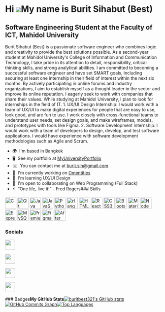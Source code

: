 Hi ![](https://user-images.githubusercontent.com/18350557/176309783-0785949b-9127-417c-8b55-ab5a4333674e.gif)My name is Burit Sihabut (Best)
============================================================================================================================================

Software Engineering Student at the Faculty of ICT, Mahidol University
----------------------------------------------------------------------

Burit Sihabut (Best) is a passionate software engineer who combines logic and creativity to provide the best solutions possible. As a second-year student at Mahidol University's College of Information and Communication Technology, I take pride in its attention to detail, responsibility, critical thinking skills, and strong analytical abilities. I am committed to becoming a successful software engineer and have set SMART goals, including securing at least one internship in their field of interest within the next six months. By actively participating in online forums and industry organizations, I aim to establish myself as a thought leader in the sector and improve its online reputation. I eagerly seek to work with companies that share their values. While studying at Mahidol University, I plan to look for internships in the field of IT. 1. UX/UI Design Internship: I would work with a team of UX/UI to make digital experiences for people that are easy to use, look good, and are fun to use. I work closely with cross-functional teams to understand user needs, set design goals, and make wireframes, models, and prototypes with tools like Figma. 2. Software Development Internship: I would work with a team of developers to design, develop, and test software applications. I would have experience with software development methodologies such as Agile and Scrum.

*   🌍  I'm based in Bangkok
*   🖥️  See my portfolio at [MyUniversityPortfolio](http://drive.google.com/file/d/1-BBNjxVaMyf7DCdQMa2bqW_Iirs-2W1x/view?usp=share_link)
*   ✉️  You can contact me at [burit.sih@gmail.com](mailto:burit.sih@gmail.com)
*   🚀  I'm currently working on [Omentities](http:///www.linkedin.com/company/omentites/)
*   🧠  I'm learning UX/UI Design
*   🤝  I'm open to collaborating on Web Programming (Full Stack)
*   ⚡  “One life, live it!” - Fred Rogers### Skills 
<p align="left">
<a href="https://docs.microsoft.com/en-us/cpp/?view=msvc-170" target="_blank" rel="noreferrer"><img src="https://raw.githubusercontent.com/danielcranney/readme-generator/main/public/icons/skills/c-colored.svg" width="36" height="36" alt="C" /></a>
<a href="https://git-scm.com/" target="_blank" rel="noreferrer"><img src="https://raw.githubusercontent.com/danielcranney/readme-generator/main/public/icons/skills/git-colored.svg" width="36" height="36" alt="Git" /></a>
<a href="https://www.oracle.com/java/" target="_blank" rel="noreferrer"><img src="https://raw.githubusercontent.com/danielcranney/readme-generator/main/public/icons/skills/java-colored.svg" width="36" height="36" alt="Java" /></a>
<a href="https://developer.mozilla.org/en-US/docs/Web/JavaScript" target="_blank" rel="noreferrer"><img src="https://raw.githubusercontent.com/danielcranney/readme-generator/main/public/icons/skills/javascript-colored.svg" width="36" height="36" alt="JavaScript" /></a>
<a href="https://www.python.org/" target="_blank" rel="noreferrer"><img src="https://raw.githubusercontent.com/danielcranney/readme-generator/main/public/icons/skills/python-colored.svg" width="36" height="36" alt="Python" /></a>
<a href="https://www.r-project.org/" target="_blank" rel="noreferrer"><img src="https://raw.githubusercontent.com/danielcranney/readme-generator/main/public/icons/skills/rlang-colored.svg" width="36" height="36" alt="rlang" /></a>
<a href="https://developer.mozilla.org/en-US/docs/Glossary/HTML5" target="_blank" rel="noreferrer"><img src="https://raw.githubusercontent.com/danielcranney/readme-generator/main/public/icons/skills/html5-colored.svg" width="36" height="36" alt="HTML5" /></a>
<a href="https://reactjs.org/" target="_blank" rel="noreferrer"><img src="https://raw.githubusercontent.com/danielcranney/readme-generator/main/public/icons/skills/react-colored.svg" width="36" height="36" alt="React" /></a>
<a href="https://www.w3.org/TR/CSS/#css" target="_blank" rel="noreferrer"><img src="https://raw.githubusercontent.com/danielcranney/readme-generator/main/public/icons/skills/css3-colored.svg" width="36" height="36" alt="CSS3" /></a>
<a href="https://getbootstrap.com/" target="_blank" rel="noreferrer"><img src="https://raw.githubusercontent.com/danielcranney/readme-generator/main/public/icons/skills/bootstrap-colored.svg" width="36" height="36" alt="Bootstrap" /></a>
<a href="https://mui.com/" target="_blank" rel="noreferrer"><img src="https://raw.githubusercontent.com/danielcranney/readme-generator/main/public/icons/skills/materialui-colored.svg" width="36" height="36" alt="Material UI" /></a>
<a href="https://nodejs.org/en/" target="_blank" rel="noreferrer"><img src="https://raw.githubusercontent.com/danielcranney/readme-generator/main/public/icons/skills/nodejs-colored.svg" width="36" height="36" alt="NodeJS" /></a>
<a href="https://expressjs.com/" target="_blank" rel="noreferrer"><img src="https://raw.githubusercontent.com/danielcranney/readme-generator/main/public/icons/skills/express-colored-dark.svg" width="36" height="36" alt="Express" /></a>
<a href="https://www.mysql.com/" target="_blank" rel="noreferrer"><img src="https://raw.githubusercontent.com/danielcranney/readme-generator/main/public/icons/skills/mysql-colored.svg" width="36" height="36" alt="MySQL" /></a>
<a href="https://www.adobe.com/uk/products/premiere.html" target="_blank" rel="noreferrer"><img src="https://raw.githubusercontent.com/danielcranney/readme-generator/main/public/icons/skills/premierepro-colored-dark.svg" width="36" height="36" alt="Premiere Pro" /></a>
<a href="https://www.figma.com/" target="_blank" rel="noreferrer"><img src="https://raw.githubusercontent.com/danielcranney/readme-generator/main/public/icons/skills/figma-colored.svg" width="36" height="36" alt="Figma" /></a>
<a href="https://www.adobe.com/uk/products/aftereffects.html" target="_blank" rel="noreferrer"><img src="https://raw.githubusercontent.com/danielcranney/readme-generator/main/public/icons/skills/aftereffects-colored-dark.svg" width="36" height="36" alt="After Effects" /></a>
</p>
                    
### Socials
                  
                  
<p align="left">
                          
<a href="https://www.facebook.com/burit.srihabut" target="_blank" rel="noreferrer"><img src="https://raw.githubusercontent.com/danielcranney/readme-generator/main/public/icons/socials/facebook.svg" width="32" height="32" /></a>
                          
<a href="https://www.github.com/buritbest321" target="_blank" rel="noreferrer"><img src="https://raw.githubusercontent.com/danielcranney/readme-generator/main/public/icons/socials/github-dark.svg" width="32" height="32" /></a>
                          
<a href="http://www.instagram.com/burit_best/?hl=en" target="_blank" rel="noreferrer"><img src="https://raw.githubusercontent.com/danielcranney/readme-generator/main/public/icons/socials/instagram.svg" width="32" height="32" /></a>
                          
<a href="https://www.linkedin.com/in/burit-sihabut-best/" target="_blank" rel="noreferrer"><img src="https://raw.githubusercontent.com/danielcranney/readme-generator/main/public/icons/socials/linkedin.svg" width="32" height="32" /></a></p>### Badges<b>My GitHub Stats</b><a
                      href="http://www.github.com/buritbest321"><img src="https://github-readme-stats.vercel.app/api?username=buritbest321&show_icons=true&hide=&count_private=true&title_color=84cc16&text_color=ffffff&icon_color=ef4444&bg_color=0f172a&hide_border=true&show_icons=true" alt="buritbest321's GitHub stats" /></a><a
                      href="http://www.github.com/buritbest321"><img src="https://github-readme-activity-graph.cyclic.app/graph?username=buritbest321&bg_color=0f172a&color=ffffff&line=ef4444&point=ffffff&area_color=0f172a&area=true&hide_border=true&custom_title=GitHub%20Commits%20Graph" alt="GitHub Commits Graph" /></a><a href="https://github.com/buritbest321" align="left"><img src="https://github-readme-stats.vercel.app/api/top-langs/?username=buritbest321&langs_count=10&title_color=84cc16&text_color=ffffff&icon_color=ef4444&bg_color=0f172a&hide_border=true&locale=en&custom_title=Top%20%Languages" alt="Top Languages" /></a>
